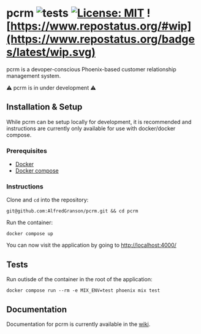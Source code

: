 # pcrm ![tests](https://github.com/AlfredGranson/pcrm/actions/workflows/elixir.yml/badge.svg) [![License: MIT](https://img.shields.io/badge/License-MIT-blue.svg)](https://github.com/AlfredGranson/pcrm/blob/main/LICENSE) ![https://www.repostatus.org/#wip](https://www.repostatus.org/badges/latest/wip.svg)

pcrm is a devoper-conscious Phoenix-based customer relationship management system.

:warning: pcrm is in under development :warning:

## Installation & Setup
While pcrm can be setup locally for development, it is recommended and instructions are currently only available for use with docker/docker compose.

### Prerequisites
- [Docker](https://docs.docker.com/get-docker/)
- [Docker compose](https://docs.docker.com/compose/install/)

### Instructions
Clone and `cd` into the repository:

```
git@github.com:AlfredGranson/pcrm.git && cd pcrm
```
Run the container:

```
docker compose up
```
You can now visit the application by going to [http://localhost:4000/](http://localhost:4000/)

## Tests
Run outisde of the container in the root of the application:

```
docker compose run --rm -e MIX_ENV=test phoenix mix test
```

## Documentation
Documentation for pcrm is currently available in the [wiki](https://github.com/AlfredGranson/pcrm/wiki).
